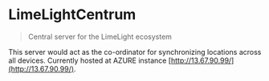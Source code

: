 # LimeLightCentrum
> Central server for the LimeLight ecosystem

This server would act as the co-ordinator for synchronizing locations across all devices.
Currently hosted at AZURE instance [http://13.67.90.99/](http://13.67.90.99/).
